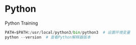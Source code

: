 # Python
Python Training
```python
PATH=$PATH:/usr/local/python3/bin/python3  # 设置环境变量
python --version  # 查看Python解释器版本
```
